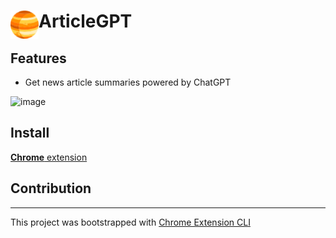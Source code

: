 # <img src="public/icons/icon_48.png" width="45" align="left"> ArticleGPT

## Features

- Get news article summaries powered by ChatGPT

<img width="960" alt="image" src="https://github.com/johnny-2123/SummaryGPT/assets/95261336/39afccc7-18a8-4fdf-973f-8c66e50de789">


## Install

[**Chrome** extension]()

## Contribution

---

This project was bootstrapped with [Chrome Extension CLI](https://github.com/dutiyesh/chrome-extension-cli)
